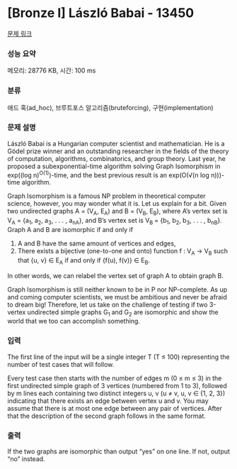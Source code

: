 # [Bronze I] László Babai - 13450 

[문제 링크](https://www.acmicpc.net/problem/13450) 

### 성능 요약

메모리: 28776 KB, 시간: 100 ms

### 분류

애드 혹(ad_hoc), 브루트포스 알고리즘(bruteforcing), 구현(implementation)

### 문제 설명

<p>László Babai is a Hungarian computer scientist and mathematician. He is a Gödel prize winner and an outstanding researcher in the fields of the theory of computation, algorithms, combinatorics, and group theory. Last year, he proposed a subexponential-time algorithm solving Graph Isomorphism in exp((log n)<sup>O(1)</sup>)-time, and the best previous result is an exp(O(√(n log n)))-time algorithm.</p>

<p>Graph Isomorphism is a famous NP problem in theoretical computer science, however, you may wonder what it is. Let us explain for a bit. Given two undirected graphs A = (V<sub>A</sub>, E<sub>A</sub>) and B = (V<sub>B</sub>, E<sub>B</sub>), where A’s vertex set is V<sub>A</sub> = {a<sub>1</sub>, a<sub>2</sub>, a<sub>3</sub>, . . . , a<sub>nA</sub>}, and B’s vertex set is V<sub>B </sub>= {b<sub>1</sub>, b<sub>2</sub>, b<sub>3</sub>, . . . , b<sub>nB</sub>}. Graph A and B are isomorphic if and only if</p>

<ol>
	<li>A and B have the same amount of vertices and edges,</li>
	<li>There exists a bijective (one-to-one and onto) function f : V<sub>A</sub> → V<sub>B</sub> such that {u, v} ∈ E<sub>A</sub> if and only if {f(u), f(v)} ∈ E<sub>B</sub>.</li>
</ol>

<p>In other words, we can relabel the vertex set of graph A to obtain graph B.</p>

<p>Graph Isomorphism is still neither known to be in P nor NP-complete. As up and coming computer scientists, we must be ambitious and never be afraid to dream big! Therefore, let us take on the challenge of testing if two 3-vertex undirected simple graphs G<sub>1 </sub>and G<sub>2</sub> are isomorphic and show the world that we too can accomplish something.</p>

### 입력 

 <p>The first line of the input will be a single integer T (T ≤ 100) representing the number of test cases that will follow.</p>

<p>Every test case then starts with the number of edges m (0 ≤ m ≤ 3) in the first undirected simple graph of 3 vertices (numbered from 1 to 3), followed by m lines each containing two distinct integers u, v (u ≠ v, u, v ∈ {1, 2, 3}) indicating that there exists an edge between vertex u and v. You may assume that there is at most one edge between any pair of vertices. After that the description of the second graph follows in the same format.</p>

### 출력 

 <p>If the two graphs are isomorphic than output “yes” on one line. If not, output “no” instead.</p>

